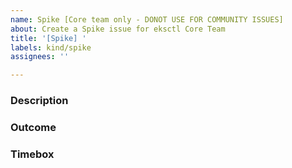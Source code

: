 ```yaml
---
name: Spike [Core team only - DONOT USE FOR COMMUNITY ISSUES]
about: Create a Spike issue for eksctl Core Team
title: '[Spike] '
labels: kind/spike
assignees: ''

---
```


### Description
<!--
Description of the Spike issue explaining the problem
-->


### Outcome
<!--
Section listing what the outcome of the spike should be
What actions need to be taken in order to finish the Spike and what will be the deliverables
-->

### Timebox
<!-- 
Number of days/hours/weeks we think are required to finish this task
-->